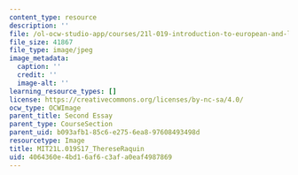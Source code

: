 ```yaml
---
content_type: resource
description: ''
file: /ol-ocw-studio-app/courses/21l-019-introduction-to-european-and-latin-american-fiction-great-books-on-the-page-and-on-the-screen-spring-2017/4064360e4bd16af6c3afa0eaf4987869_MIT21L.019S17_ThereseRaquin.jpg
file_size: 41867
file_type: image/jpeg
image_metadata:
  caption: ''
  credit: ''
  image-alt: ''
learning_resource_types: []
license: https://creativecommons.org/licenses/by-nc-sa/4.0/
ocw_type: OCWImage
parent_title: Second Essay
parent_type: CourseSection
parent_uid: b093afb1-85c6-e275-6ea8-97608493498d
resourcetype: Image
title: MIT21L.019S17_ThereseRaquin
uid: 4064360e-4bd1-6af6-c3af-a0eaf4987869
---
```

